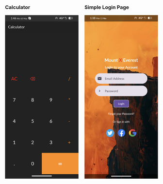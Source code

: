 <div style="display: flex; flex-direction: row;">
    <div style="margin-right: 20px;">
        <h3>Calculator</h3>
        <img src="https://github.com/seetharaman52/android-projects/raw/main/calculator/Screenshot_Calci.png" alt="Calculator" width="250">
    </div>
    <div>
        <h3>Simple Login Page</h3>
        <img src="https://github.com/seetharaman52/android-projects/raw/main/simple_login_page/Screenshot_Login.png" alt="Login Page" width="250">
    </div>
</div>
